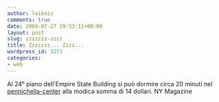 ```yaml
---
author: leibniz
comments: true
date: 2004-07-27 19:53:11+00:00
layout: post
slug: zzzzzzz-zzzz
title: Zzzzzzz... Zzzz...
wordpress_id: 3271
categories:
- web
---
```


Al 24° piano dell'Empire State Building si può dormire circa 20 minuti nel [pennichella-center](http://www.newyorkmetro.com/nymetro/news/people/columns/intelligencer/9549/index.html) alla modica somma di 14 dollari.
NY Magazine
